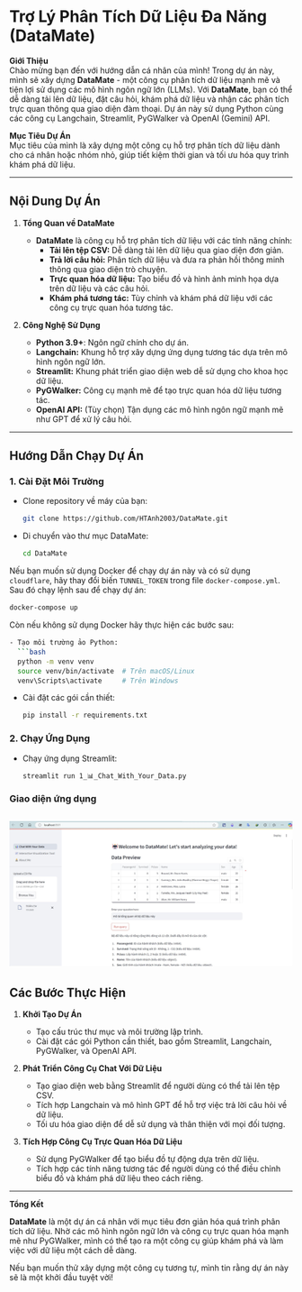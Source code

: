 # Trợ Lý Phân Tích Dữ Liệu Đa Năng (DataMate)

**Giới Thiệu**  
Chào mừng bạn đến với hướng dẫn cá nhân của mình! Trong dự án này, mình sẽ xây dựng **DataMate** - một công cụ phân tích dữ liệu mạnh mẽ và tiện lợi sử dụng các mô hình ngôn ngữ lớn (LLMs). Với **DataMate**, bạn có thể dễ dàng tải lên dữ liệu, đặt câu hỏi, khám phá dữ liệu và nhận các phân tích trực quan thông qua giao diện đàm thoại. Dự án này sử dụng Python cùng các công cụ Langchain, Streamlit, PyGWalker và OpenAI (Gemini) API.  

**Mục Tiêu Dự Án**  
Mục tiêu của mình là xây dựng một công cụ hỗ trợ phân tích dữ liệu dành cho cá nhân hoặc nhóm nhỏ, giúp tiết kiệm thời gian và tối ưu hóa quy trình khám phá dữ liệu.  

---

## **Nội Dung Dự Án**  

1. **Tổng Quan về DataMate**  
   - **DataMate** là công cụ hỗ trợ phân tích dữ liệu với các tính năng chính:  
     - **Tải lên tệp CSV:** Dễ dàng tải lên dữ liệu qua giao diện đơn giản.  
     - **Trả lời câu hỏi:** Phân tích dữ liệu và đưa ra phản hồi thông minh thông qua giao diện trò chuyện.  
     - **Trực quan hóa dữ liệu:** Tạo biểu đồ và hình ảnh minh họa dựa trên dữ liệu và các câu hỏi.  
     - **Khám phá tương tác:** Tùy chỉnh và khám phá dữ liệu với các công cụ trực quan hóa tương tác.  

2. **Công Nghệ Sử Dụng**  
   - **Python 3.9+**: Ngôn ngữ chính cho dự án.  
   - **Langchain:** Khung hỗ trợ xây dựng ứng dụng tương tác dựa trên mô hình ngôn ngữ lớn.  
   - **Streamlit:** Khung phát triển giao diện web dễ sử dụng cho khoa học dữ liệu.  
   - **PyGWalker:** Công cụ mạnh mẽ để tạo trực quan hóa dữ liệu tương tác.  
   - **OpenAI API:** (Tùy chọn) Tận dụng các mô hình ngôn ngữ mạnh mẽ như GPT để xử lý câu hỏi.  

---

## **Hướng Dẫn Chạy Dự Án**

### 1. **Cài Đặt Môi Trường**
- Clone repository về máy của bạn:
  ```bash
  git clone https://github.com/HTAnh2003/DataMate.git
  ```
- Di chuyển vào thư mục DataMate:
  ```bash
  cd DataMate
  ```

Nếu bạn muốn sử dụng Docker để chạy dự án này và có sử dụng `cloudflare`, hãy thay đổi biến `TUNNEL_TOKEN` trong file `docker-compose.yml`. Sau đó chạy lệnh sau để chạy dự án:
```bash
docker-compose up
```
Còn nếu không sử dụng Docker hãy thực hiện các bước sau:

```bash
- Tạo môi trường ảo Python:
  ```bash
  python -m venv venv
  source venv/bin/activate  # Trên macOS/Linux
  venv\Scripts\activate     # Trên Windows
  ```
- Cài đặt các gói cần thiết:
  ```bash
  pip install -r requirements.txt
  ```

### 2. **Chạy Ứng Dụng**
- Chạy ứng dụng Streamlit:
  ```bash
  streamlit run 1_📊_Chat_With_Your_Data.py
  ```
### Giao diện ứng dụng

![Giao diện ứng dụng](./images/page1.jpg)
---

## **Các Bước Thực Hiện**  

1. **Khởi Tạo Dự Án**  
   - Tạo cấu trúc thư mục và môi trường lập trình.  
   - Cài đặt các gói Python cần thiết, bao gồm Streamlit, Langchain, PyGWalker, và OpenAI API.  

2. **Phát Triển Công Cụ Chat Với Dữ Liệu**  
   - Tạo giao diện web bằng Streamlit để người dùng có thể tải lên tệp CSV.  
   - Tích hợp Langchain và mô hình GPT để hỗ trợ việc trả lời câu hỏi về dữ liệu.  
   - Tối ưu hóa giao diện để dễ sử dụng và thân thiện với mọi đối tượng.  

3. **Tích Hợp Công Cụ Trực Quan Hóa Dữ Liệu**  
   - Sử dụng PyGWalker để tạo biểu đồ tự động dựa trên dữ liệu.  
   - Tích hợp các tính năng tương tác để người dùng có thể điều chỉnh biểu đồ và khám phá dữ liệu theo cách riêng.  

---

**Tổng Kết**  

**DataMate** là một dự án cá nhân với mục tiêu đơn giản hóa quá trình phân tích dữ liệu. Nhờ các mô hình ngôn ngữ lớn và công cụ trực quan hóa mạnh mẽ như PyGWalker, mình có thể tạo ra một công cụ giúp khám phá và làm việc với dữ liệu một cách dễ dàng.  

Nếu bạn muốn thử xây dựng một công cụ tương tự, mình tin rằng dự án này sẽ là một khởi đầu tuyệt vời!